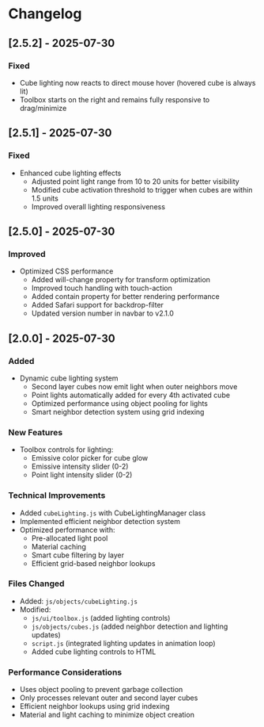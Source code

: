 # Changelog


## [2.5.2] - 2025-07-30

### Fixed
- Cube lighting now reacts to direct mouse hover (hovered cube is always lit)
- Toolbox starts on the right and remains fully responsive to drag/minimize

## [2.5.1] - 2025-07-30

### Fixed
- Enhanced cube lighting effects
  - Adjusted point light range from 10 to 20 units for better visibility
  - Modified cube activation threshold to trigger when cubes are within 1.5 units
  - Improved overall lighting responsiveness

## [2.5.0] - 2025-07-30

### Improved
- Optimized CSS performance
  - Added will-change property for transform optimization
  - Improved touch handling with touch-action
  - Added contain property for better rendering performance
  - Added Safari support for backdrop-filter
  - Updated version number in navbar to v2.1.0

## [2.0.0] - 2025-07-30

### Added
- Dynamic cube lighting system
  - Second layer cubes now emit light when outer neighbors move
  - Point lights automatically added for every 4th activated cube
  - Optimized performance using object pooling for lights
  - Smart neighbor detection system using grid indexing

### New Features
- Toolbox controls for lighting:
  - Emissive color picker for cube glow
  - Emissive intensity slider (0-2)
  - Point light intensity slider (0-2)

### Technical Improvements
- Added `cubeLighting.js` with CubeLightingManager class
- Implemented efficient neighbor detection system
- Optimized performance with:
  - Pre-allocated light pool
  - Material caching
  - Smart cube filtering by layer
  - Efficient grid-based neighbor lookups

### Files Changed
- Added: `js/objects/cubeLighting.js`
- Modified: 
  - `js/ui/toolbox.js` (added lighting controls)
  - `js/objects/cubes.js` (added neighbor detection and lighting updates)
  - `script.js` (integrated lighting updates in animation loop)
  - Added cube lighting controls to HTML

### Performance Considerations
- Uses object pooling to prevent garbage collection
- Only processes relevant outer and second layer cubes
- Efficient neighbor lookups using grid indexing
- Material and light caching to minimize object creation
